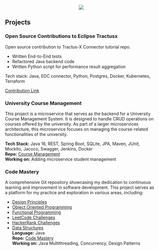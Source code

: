 <p align="center">
<img src="https://capsule-render.vercel.app/api?type=waving&color=gradient&height=100&section=header&text=Hello!&fontSize=40&fontColor=000000" />
</p>

<!--
**Euna-Islam/Euna-Islam** is a ✨ _special_ ✨ repository because its `README.md` (this file) appears on your GitHub profile.

Here are some ideas to get you started:

- 🔭 I’m currently working on ...
- 🌱 I’m currently learning ...
- 👯 I’m looking to collaborate on ...
- 🤔 I’m looking for help with ...
- 💬 Ask me about ...
- 📫 How to reach me: ...
- 😄 Pronouns: ...
- ⚡ Fun fact: ...
-->
## Projects
### Open Source Contributions to Eclipse Tractusx
Open source contribution to Tractus-X Connector tutorial repo.

- Written End-to-End tests
- Refactored Java backend code
- Written Python script for performance result aggregation

Tech stack: Java, EDC connector, Python, Postgres, Docker, Kubernetes, Terraform

[Contribution Link](https://github.com/ieuna)
### University Course Management
This project is a microservice that serves as the backend for a University Course Management System. It is designed to handle CRUD operations on courses offered by the university. As part of a larger microservices architecture, this microservice focuses on managing the course-related functionalities of the university.</br>

**Tech Stack:** Java 16, REST, Spring Boot, SQLite, JPA, Maven, JUnit, Mockito, Jacoco, Swagger, Jenkins, Docker</br>
**Repo:** [Course Management](https://github.com/Euna-Islam/UniversityManagement/tree/main/apps/course-management)</br>
**Working on:** Adding microservice student management</br>

### Code Mastery
A comprehensive Git repository showcasing my dedication to continuous learning and improvement in software development. This project serves as a platform for my practice and exploration in various areas, including:
- [Design Principles](https://github.com/Euna-Islam/code-mastery/tree/main/design-principles#readme)
- [Object Oriented Programming](https://github.com/Euna-Islam/code-mastery/tree/main/4-pillars-of-oop)
- [Functional Programming](https://github.com/Euna-Islam/code-mastery/tree/main/functional-programming)
- [LeetCode Challenges](https://github.com/Euna-Islam/code-mastery/tree/main/LeetCode)
- [HackerRank Challenges](https://github.com/Euna-Islam/code-mastery/tree/main/HackerRank)
- [Data Structures](https://github.com/Euna-Islam/code-mastery/tree/main/data-structures)</br>
**Language:** Java</br>
**Repo:** [Code Mastery](https://github.com/Euna-Islam/code-mastery)</br>
**Working on:** Java Multithreading, Concurrency, Design Patterns</br>

